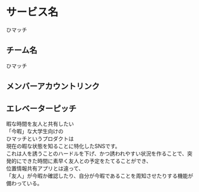 # サービス名
ひマッチ

## チーム名
ひマッチ

## メンバーアカウントリンク


## エレベーターピッチ
暇な時間を友人と共有したい\
「今暇」な大学生向けの\
ひマッチというプロダクトは\
現在の暇な状態を知ることに特化したSNSです。\
これは人を誘うことのハードルを下げ、かつ誘われやすい状況を作ることで、突発的にできた時間に素早く友人との予定をたてることができ、\
位置情報共有アプリとは違って、\
「友人」が今暇か確認したり、自分が今暇であることを周知させたりする機能が備わっている。